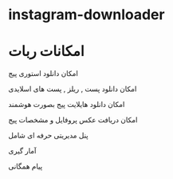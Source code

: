 # instagram-downloader
# امکانات ربات
امکان دانلود استوری پیج

امکان دانلود پست , ریلز , پست های اسلایدی

امکان دانلود هایلایت پیج بصورت هوشمند

امکان دریافت عکس پروفایل و مشخصات پیج

پنل مدیریتی حرفه ای شامل

آمار گیری

پیام همگانی
